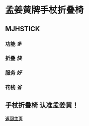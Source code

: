 # 孟姜黄牌手杖折叠椅
## MJHSTICK
### 功能 *多*
### 折叠 *快*
### 服务 *好*
### 花钱 *省*
## 手杖折叠椅 认准孟姜黄！
#### [返回主页](https://normyan01.github.io)
